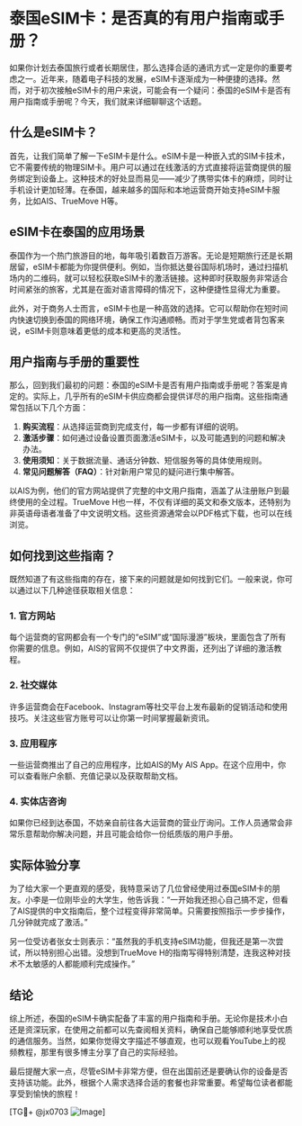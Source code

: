 # 泰国eSIM卡：是否真的有用户指南或手册？

如果你计划去泰国旅行或者长期居住，那么选择合适的通讯方式一定是你的重要考虑之一。近年来，随着电子科技的发展，eSIM卡逐渐成为一种便捷的选择。然而，对于初次接触eSIM卡的用户来说，可能会有一个疑问：泰国的eSIM卡是否有用户指南或手册呢？今天，我们就来详细聊聊这个话题。

## 什么是eSIM卡？

首先，让我们简单了解一下eSIM卡是什么。eSIM卡是一种嵌入式的SIM卡技术，它不需要传统的物理SIM卡。用户可以通过在线激活的方式直接将运营商提供的服务绑定到设备上。这种技术的好处显而易见——减少了携带实体卡的麻烦，同时让手机设计更加轻薄。在泰国，越来越多的国际和本地运营商开始支持eSIM卡服务，比如AIS、TrueMove H等。

## eSIM卡在泰国的应用场景

泰国作为一个热门旅游目的地，每年吸引着数百万游客。无论是短期旅行还是长期居留，eSIM卡都能为你提供便利。例如，当你抵达曼谷国际机场时，通过扫描机场内的二维码，就可以轻松获取eSIM卡的激活链接。这种即时获取服务非常适合时间紧张的旅客，尤其是在面对语言障碍的情况下，这种便捷性显得尤为重要。

此外，对于商务人士而言，eSIM卡也是一种高效的选择。它可以帮助你在短时间内快速切换到泰国的网络环境，确保工作沟通顺畅。而对于学生党或者背包客来说，eSIM卡则意味着更低的成本和更高的灵活性。

## 用户指南与手册的重要性

那么，回到我们最初的问题：泰国的eSIM卡是否有用户指南或手册呢？答案是肯定的。实际上，几乎所有的eSIM卡供应商都会提供详尽的用户指南。这些指南通常包括以下几个方面：

1. **购买流程**：从选择运营商到完成支付，每一步都有详细的说明。
2. **激活步骤**：如何通过设备设置页面激活eSIM卡，以及可能遇到的问题和解决办法。
3. **使用须知**：关于数据流量、通话分钟数、短信服务等的具体使用规则。
4. **常见问题解答（FAQ）**：针对新用户常见的疑问进行集中解答。

以AIS为例，他们的官方网站提供了完整的中文用户指南，涵盖了从注册账户到最终使用的全过程。TrueMove H也一样，不仅有详细的英文和泰文版本，还特别为非英语母语者准备了中文说明文档。这些资源通常会以PDF格式下载，也可以在线浏览。

## 如何找到这些指南？

既然知道了有这些指南的存在，接下来的问题就是如何找到它们。一般来说，你可以通过以下几种途径获取相关信息：

### 1. 官方网站
每个运营商的官网都会有一个专门的“eSIM”或“国际漫游”板块，里面包含了所有你需要的信息。例如，AIS的官网不仅提供了中文界面，还列出了详细的激活教程。

### 2. 社交媒体
许多运营商会在Facebook、Instagram等社交平台上发布最新的促销活动和使用技巧。关注这些官方账号可以让你第一时间掌握最新资讯。

### 3. 应用程序
一些运营商推出了自己的应用程序，比如AIS的My AIS App。在这个应用中，你可以查看账户余额、充值记录以及获取帮助文档。

### 4. 实体店咨询
如果你已经到达泰国，不妨亲自前往各大运营商的营业厅询问。工作人员通常会非常乐意帮助你解决问题，并且可能会给你一份纸质版的用户手册。

## 实际体验分享

为了给大家一个更直观的感受，我特意采访了几位曾经使用过泰国eSIM卡的朋友。小李是一位刚毕业的大学生，他告诉我：“一开始我还担心自己搞不定，但看了AIS提供的中文指南后，整个过程变得非常简单。只需要按照指示一步步操作，几分钟就完成了激活。”

另一位受访者张女士则表示：“虽然我的手机支持eSIM功能，但我还是第一次尝试，所以特别担心出错。没想到TrueMove H的指南写得特别清楚，连我这种对技术不太敏感的人都能顺利完成操作。”

## 结论

综上所述，泰国的eSIM卡确实配备了丰富的用户指南和手册。无论你是技术小白还是资深玩家，在使用之前都可以先查阅相关资料，确保自己能够顺利地享受优质的通信服务。当然，如果你觉得文字描述不够直观，也可以观看YouTube上的视频教程，那里有很多博主分享了自己的实际经验。

最后提醒大家一点，尽管eSIM卡非常方便，但在出国前还是要确认你的设备是否支持该功能。此外，根据个人需求选择合适的套餐也非常重要。希望每位读者都能享受到愉快的旅程！

[TG💪+ @jx0703 ![Image](https://github.com/user-attachments/assets/dbca1d08-cadb-493c-b0ec-ad6f7a83f270)]